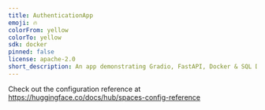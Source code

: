 ```yaml
---
title: AuthenticationApp
emoji: 🔥
colorFrom: yellow
colorTo: yellow
sdk: docker
pinned: false
license: apache-2.0
short_description: An app demonstrating Gradio, FastAPI, Docker & SQL DB
---
```


Check out the configuration reference at https://huggingface.co/docs/hub/spaces-config-reference
